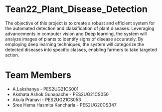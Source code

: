 # Tean22_Plant_Disease_Detection

The objective of this project is to create a robust and efficient system for the automated detection and classification of plant diseases. Leveraging advancements in computer vision and Deep learning, the system will analyze images of plants to identify signs of disease accurately. By employing deep learning techniques, the system will categorize the detected diseases into specific classes, enabling farmers to take targeted action.

# Team Members
* A.Lakshanya - PES2UG21CS001
* Akshata Ashok Gunapache - PES2UG21CS050
* Akula Pranavi - PES2UG21CS053
* Sree Hema Hasmita Kancharla - PES2UG20CS347

